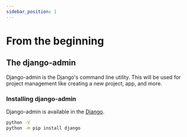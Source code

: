 ```yaml
---
sidebar_position: 1
---
```


# From the beginning

## The django-admin

Django-admin is the Django's command line utility. This will be used for project management like creating a new project, app, and more.

### Installing django-admin

Django-admin is available in the [Django](https://docs.djangoproject.com/en/4.1/ref/django-admin/).
    
```bash
python -V   
python -m pip install django
```

